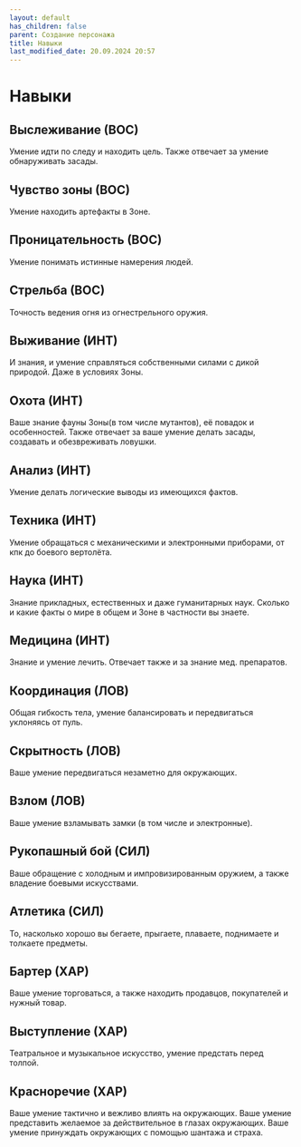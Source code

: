```yaml
---
layout: default
has_children: false
parent: Создание персонажа
title: Навыки
last_modified_date: 20.09.2024 20:57
---
```


# Навыки

## Выслеживание (ВОС)
Умение идти по следу и находить цель. Также отвечает за умение обнаруживать засады.

## Чувство зоны (ВОС)
Умение находить артефакты в Зоне.

## Проницательность (ВОС)
Умение понимать истинные намерения людей.

## Стрельба (ВОС)
Точность ведения огня из огнестрельного оружия.

## Выживание (ИНТ)
И знания, и умение справляться собственными силами с дикой природой. Даже в условиях Зоны.

## Охота (ИНТ)
Ваше знание фауны Зоны(в том числе мутантов), её повадок и особенностей. Также отвечает за ваше умение делать засады, создавать и обезвреживать ловушки.

## Анализ (ИНТ)
Умение делать логические выводы из имеющихся фактов.

## Техника (ИНТ)
Умение обращаться с механическими и электронными приборами, от кпк до боевого вертолёта.

## Наука (ИНТ)
Знание прикладных, естественных и даже гуманитарных наук. Сколько и какие факты о мире в общем и Зоне в частности вы знаете.

## Медицина (ИНТ)
Знание и умение лечить. Отвечает также и за знание мед. препаратов.

## Координация (ЛОВ)
Общая гибкость тела, умение балансировать и передвигаться уклоняясь от пуль.

## Скрытность (ЛОВ)
Ваше умение передвигаться незаметно для окружающих. 

## Взлом (ЛОВ)
Ваше умение взламывать замки (в том числе и электронные).

## Рукопашный бой (СИЛ)
Ваше обращение с холодным и импровизированным оружием, а также владение боевыми искусствами.

## Атлетика (СИЛ)
То, насколько хорошо вы бегаете, прыгаете, плаваете, поднимаете и толкаете предметы.

## Бартер (ХАР)
Ваше умение торговаться, а также находить продавцов, покупателей и нужный товар.

## Выступление (ХАР)
Театральное и музыкальное искусство, умение предстать перед толпой. 

## Красноречие (ХАР) 
Ваше умение тактично и вежливо влиять на окружающих.
Ваше умение представить желаемое за действительное в глазах окружающих. 
Ваше умение принуждать окружающих с помощью шантажа и страха. 
